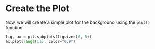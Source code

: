# Create the Plot

Now, we will create a simple plot for the background using the `plot()` function.

```python
fig, ax = plt.subplots(figsize=(6, 5))
ax.plot(range(11), color="0.9")
```
